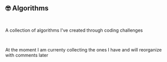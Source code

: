 

## 🤓 Algorithms

<br/>

A collection of algorithms I've created through coding challenges

<br/>

At the moment I am currenty collecting the ones I have and will reorganize with comments later